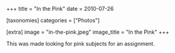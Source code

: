 +++
title = "In the Pink"
date = 2010-07-26

[taxonomies]
categories = ["Photos"]

[extra]
image = "in-the-pink.jpeg"
image_title = "In the Pink"
+++

This was made looking for pink subjects for an assignment.
